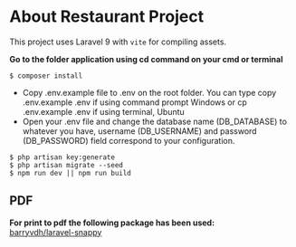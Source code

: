 # About Restaurant Project

This project uses Laravel 9 with `vite` for compiling assets.
  
**Go to the folder application using cd command on your cmd or terminal**
```console
$ composer install
```
- Copy .env.example file to .env on the root folder. You can type copy .env.example .env if using command prompt Windows or cp .env.example .env if using terminal, Ubuntu
- Open your .env file and change the database name (DB_DATABASE) to whatever you have, username (DB_USERNAME) and password (DB_PASSWORD) field correspond to your configuration.
```console
$ php artisan key:generate
$ php artisan migrate --seed
$ npm run dev || npm run build
```

## PDF
**For print to pdf the following package has been used:**   
[barryvdh/laravel-snappy](https://github.com/barryvdh/laravel-snappy)
